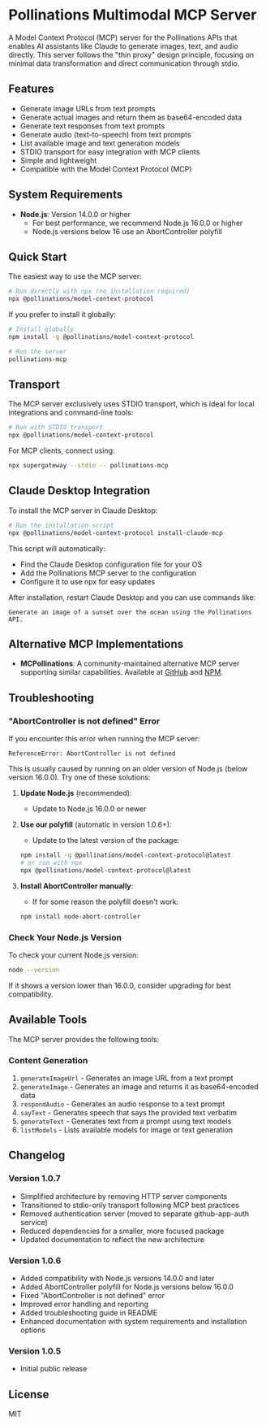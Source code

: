 # Pollinations Multimodal MCP Server

A Model Context Protocol (MCP) server for the Pollinations APIs that enables AI assistants like Claude to generate images, text, and audio directly. This server follows the "thin proxy" design principle, focusing on minimal data transformation and direct communication through stdio.

## Features

- Generate image URLs from text prompts
- Generate actual images and return them as base64-encoded data
- Generate text responses from text prompts
- Generate audio (text-to-speech) from text prompts
- List available image and text generation models
- STDIO transport for easy integration with MCP clients
- Simple and lightweight
- Compatible with the Model Context Protocol (MCP)

## System Requirements

- **Node.js**: Version 14.0.0 or higher
  - For best performance, we recommend Node.js 16.0.0 or higher
  - Node.js versions below 16 use an AbortController polyfill

## Quick Start

The easiest way to use the MCP server:

```bash
# Run directly with npx (no installation required)
npx @pollinations/model-context-protocol
```

If you prefer to install it globally:

```bash
# Install globally
npm install -g @pollinations/model-context-protocol

# Run the server
pollinations-mcp
```

## Transport

The MCP server exclusively uses STDIO transport, which is ideal for local integrations and command-line tools:

```bash
# Run with STDIO transport
npx @pollinations/model-context-protocol
```

For MCP clients, connect using:

```bash
npx supergateway --stdio -- pollinations-mcp
```

## Claude Desktop Integration

To install the MCP server in Claude Desktop:

```bash
# Run the installation script
npx @pollinations/model-context-protocol install-claude-mcp
```

This script will automatically:
- Find the Claude Desktop configuration file for your OS
- Add the Pollinations MCP server to the configuration
- Configure it to use npx for easy updates

After installation, restart Claude Desktop and you can use commands like:
```
Generate an image of a sunset over the ocean using the Pollinations API.
```

## Alternative MCP Implementations

- **MCPollinations**: A community-maintained alternative MCP server supporting similar capabilities. Available at [GitHub](https://github.com/pinkpixel-dev/MCPollinations) and [NPM](https://www.npmjs.com/package/@pinkpixel/mcpollinations).

## Troubleshooting

### "AbortController is not defined" Error

If you encounter this error when running the MCP server:

```
ReferenceError: AbortController is not defined
```

This is usually caused by running on an older version of Node.js (below version 16.0.0). Try one of these solutions:

1. **Update Node.js** (recommended):
   - Update to Node.js 16.0.0 or newer

2. **Use our polyfill** (automatic in version 1.0.6+):
   - Update to the latest version of the package:
   ```bash
   npm install -g @pollinations/model-context-protocol@latest
   # or run with npx
   npx @pollinations/model-context-protocol@latest
   ```

3. **Install AbortController manually**:
   - If for some reason the polyfill doesn't work:
   ```bash
   npm install node-abort-controller
   ```

### Check Your Node.js Version

To check your current Node.js version:

```bash
node --version
```

If it shows a version lower than 16.0.0, consider upgrading for best compatibility.

## Available Tools

The MCP server provides the following tools:

### Content Generation

1. `generateImageUrl` - Generates an image URL from a text prompt
2. `generateImage` - Generates an image and returns it as base64-encoded data
3. `respondAudio` - Generates an audio response to a text prompt
4. `sayText` - Generates speech that says the provided text verbatim
5. `generateText` - Generates text from a prompt using text models
6. `listModels` - Lists available models for image or text generation

## Changelog

### Version 1.0.7
- Simplified architecture by removing HTTP server components
- Transitioned to stdio-only transport following MCP best practices
- Removed authentication server (moved to separate github-app-auth service)
- Reduced dependencies for a smaller, more focused package
- Updated documentation to reflect the new architecture

### Version 1.0.6
- Added compatibility with Node.js versions 14.0.0 and later
- Added AbortController polyfill for Node.js versions below 16.0.0
- Fixed "AbortController is not defined" error
- Improved error handling and reporting
- Added troubleshooting guide in README
- Enhanced documentation with system requirements and installation options

### Version 1.0.5
- Initial public release

## License

MIT